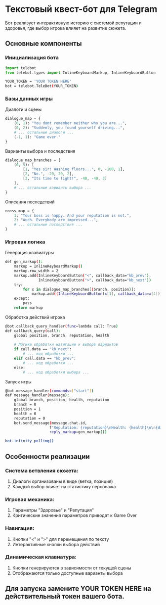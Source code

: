 # Текстовый квест-бот для Telegram

Бот реализует интерактивную историю с системой репутации и здоровья, где выбор игрока влияет на развитие сюжета.

## Основные компоненты

### Инициализация бота
```python
import telebot
from telebot.types import InlineKeyboardMarkup, InlineKeyboardButton
```

```bash
YOUR_TOKEN = 'YOUR TOKEN HERE'
bot = telebot.TeleBot(YOUR_TOKEN)
```

### Базы данных игры

Диалоги и сцены
```python
dialogue_map = {
    (0, 1): "You dont remember neither who you are...",
    (0, 2): "Suddenly, you found yourself driving...",
    # ... остальные диалоги ...
    (-1, 1): "Game over."
}
```
Варианты выбора и последствия
```python
dialogue_map_branches = {
    (0, 5): [
        [1, "Yes sir! Washing floors...", 0, -100, 1],
        [2, "No.", -20, 20, 2],
        [3, "Its time to fight!", -40, -40, 3]
    ],
    # ... остальные варианты выбора ...
}
```
Описания последствий
```python
conss_map = {
    1: "Your boss is happy. And your reputation is not.",
    2: "Auch. Everybody are impressed...",
    # ... остальные последствия ...
}
```

### Игровая логика
Генерация клавиатуры
```bash
def gen_markup():
    markup = InlineKeyboardMarkup()
    markup.row_width = 2
    markup.add(InlineKeyboardButton("<", callback_data="kb_prev"),
               InlineKeyboardButton(">", callback_data="kb_next"))
    try:
        for x in dialogue_map_branches[(branch, position)]:
            markup.add((InlineKeyboardButton(x[1], callback_data=x[4])))
    except:
        pass
    return markup
```


Обработка действий игрока
```bash
@bot.callback_query_handler(func=lambda call: True)
def callback_query(call):
    global position, branch, reputation, health
    
    # Логика обработки навигации и выбора вариантов
    if call.data == "kb_next":
        # ... код обработки ...
    elif call.data == "kb_prev":
        # ... код обработки ...
    else:
        # ... код обработки выбора ...
```


Запуск игры

```bash
@bot.message_handler(commands=["start"])
def message_handler(message):
    global branch, position, health, reputation
    branch = 0
    position = 1
    health = 0
    reputation = 0
    bot.send_message(message.chat.id, 
                    f"Reputation: {reputation}\nHealth: {health}\n\n{dialogue_map[(branch, position)]}", 
                    reply_markup=gen_markup())

bot.infinity_polling()
```



## Особенности реализации

### Система ветвления сюжета:

1. Диалоги организованы в виде (ветка, позиция)
2. Каждый выбор влияет на статистику персонажа

### Игровая механика:

1. Параметры "Здоровье" и "Репутация"
2. Критические значения параметров приводят к Game Over

### Навигация:

1. Кнопки "<" и ">" для перемещения по тексту
2. Интерактивные кнопки выбора действий

### Динамическая клавиатура:

1. Кнопки генерируются в зависимости от текущей сцены
2. Отображаются только доступные варианты выбора



## Для запуска замените YOUR TOKEN HERE на действительный токен вашего бота.
